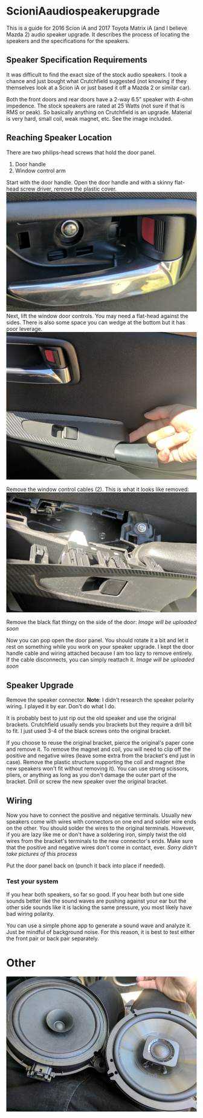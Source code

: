 # ScioniAaudiospeakerupgrade
This is a guide for 2016 Scion iA and 2017 Toyota Matrix iA (and I believe Mazda 2) audio speaker upgrade. It describes the process of locating the speakers and the specifications for the speakers.


## Speaker Specification Requirements

It was difficult to find the exact size of the stock audio speakers. I took a chance and just bought what Crutchfield suggested (not knowing if they themselves look at a Scion iA or just based it off a Mazda 2 or similar car).

Both the front doors and rear doors have a 2-way 6.5" speaker with 4-ohm impedence.
The stock speakers are rated at 25 Watts (not sure if that is RMS or peak). So basically anything on Crutchfield is an upgrade. Material is very hard, small coil, weak magnet, etc. See the image included.

## Reaching Speaker Location
There are two philips-head screws that hold the door panel.
1. Door handle
2. Window control arm

Start with the door handle. Open the door handle and with a skinny flat-head screw driver, remove the plastic cover. 
![Open door handle cover](https://github.com/deadsupra/ScioniAaudiospeakerupgrade/blob/master/door_handle_cover3.jpg)
Next, lift the window door controls. You may need a flat-head against the sides. There is also some space you can wedge at the bottom but it has poor leverage.
![Lift window controls](https://github.com/deadsupra/ScioniAaudiospeakerupgrade/blob/master/window_control_removal3.jpg)

Remove the window control cables (2). This is what it looks like removed:
![Removed window controls](https://github.com/deadsupra/ScioniAaudiospeakerupgrade/blob/master/window_control_removed4.jpg)

Remove the black flat thingy on the side of the door:
*Image will be uploaded soon*

Now you can pop open the door panel. You should rotate it a bit and let it rest on something while you work on your speaker upgrade. I kept the door handle cable and wiring attached because I am too lazy to remove entirely. If the cable disconnects, you can simply reattach it.
*Image will be uploaded soon*

## Speaker Upgrade
Remove the speaker connector. **Note**: I didn't research the speaker polarity wiring. I played it by ear. Don't do what I do.

It is probably best to just rip out the old speaker and use the original brackets. Crutchfield usually sends you brackets but they require a drill bit to fit. I just used 3-4 of the black screws onto the original bracket.

If you choose to reuse the original bracket, pierce the original's paper cone and remove it. To remove the magnet and coil, you will need to clip off the positive and negative wires (leave some extra from the bracket's end just in case). Remove the plastic structure supporting the coil and magnet (the new speakers won't fit without removing it). You can use strong scissors, pliers, or anything as long as you don't damage the outer part of the bracket. Drill or screw the new speaker over the original bracket.

## Wiring
Now you have to connect the positive and negative terminals. Usually new speakers come with wires with connectors on one end and solder wire ends on the other. You should solder the wires to the original terminals. However, if you are lazy like me or don't have a soldering iron, simply twist the old wires from the bracket's terminals to the new connector's ends. Make sure that the positive and negative wires don't come in contact, ever.
*Sorry didn't take pictures of this process*

Put the door panel back on (punch it back into place if needed).

### Test your system
If you hear both speakers, so far so good. If you hear both but one side sounds better like the sound waves are pushing against your ear but the other side sounds like it is lacking the same pressure, you most likely have bad wiring polarity.

You can use a simple phone app to generate a sound wave and analyze it. Just be mindful of background noise. For this reason, it is best to test either the front pair or back pair separately.

# Other
![Comparison](https://github.com/deadsupra/ScioniAaudiospeakerupgrade/blob/master/comparison.jpg)
